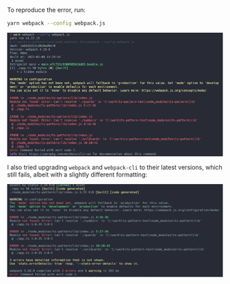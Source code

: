 To reproduce the error, run:

```bash
yarn webpack --config webpack.js
```

![Screenshot!](Screenshot.png "Screenshot")


I also tried upgrading `webpack` and `webpack-cli` to their latest versions, which still fails, albeit with a slightly different formatting:


![Screenshot!](latest_dependencies.png "latest webpack")